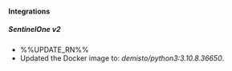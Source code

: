
#### Integrations
##### SentinelOne v2
- %%UPDATE_RN%%
- Updated the Docker image to: *demisto/python3:3.10.8.36650*.
